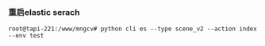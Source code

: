 ### 重启elastic serach

```
root@tapi-221:/www/mngcv# python cli es --type scene_v2 --action index --env test
```

